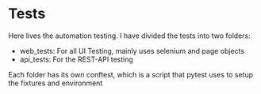 # Tests

Here lives the automation testing. I have divided the tests into two folders:
  
  + web_tests: For all UI Testing, mainly uses selenium and page objects
  + api_tests: For the REST-API testing
  
Each folder has its own conftest, which is a script that pytest uses to setup the fixtures and environment